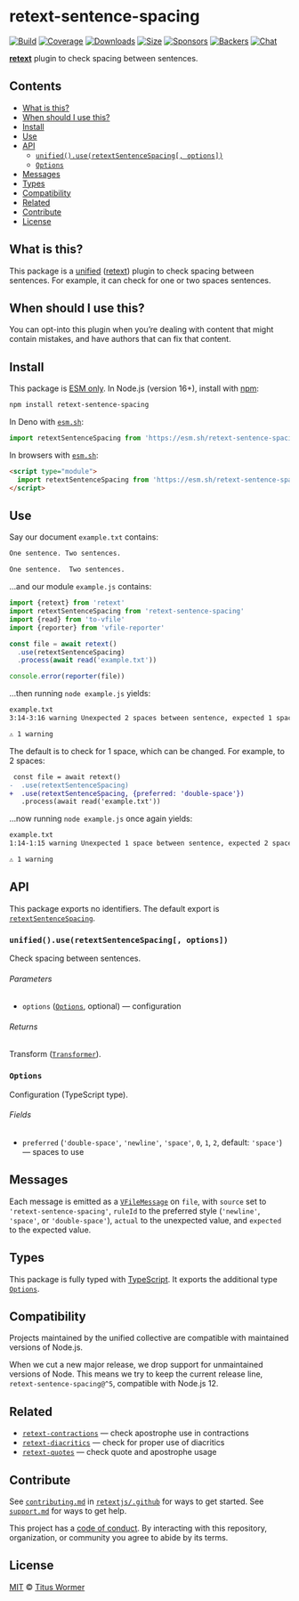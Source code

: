 # retext-sentence-spacing

[![Build][build-badge]][build]
[![Coverage][coverage-badge]][coverage]
[![Downloads][downloads-badge]][downloads]
[![Size][size-badge]][size]
[![Sponsors][sponsors-badge]][collective]
[![Backers][backers-badge]][collective]
[![Chat][chat-badge]][chat]

**[retext][]** plugin to check spacing between sentences.

## Contents

*   [What is this?](#what-is-this)
*   [When should I use this?](#when-should-i-use-this)
*   [Install](#install)
*   [Use](#use)
*   [API](#api)
    *   [`unified().use(retextSentenceSpacing[, options])`](#unifieduseretextsentencespacing-options)
    *   [`Options`](#options)
*   [Messages](#messages)
*   [Types](#types)
*   [Compatibility](#compatibility)
*   [Related](#related)
*   [Contribute](#contribute)
*   [License](#license)

## What is this?

This package is a [unified][] ([retext][]) plugin to check spacing between
sentences.
For example, it can check for one or two spaces sentences.

## When should I use this?

You can opt-into this plugin when you’re dealing with content that might contain
mistakes, and have authors that can fix that content.

## Install

This package is [ESM only][esm].
In Node.js (version 16+), install with [npm][]:

```sh
npm install retext-sentence-spacing
```

In Deno with [`esm.sh`][esmsh]:

```js
import retextSentenceSpacing from 'https://esm.sh/retext-sentence-spacing@5'
```

In browsers with [`esm.sh`][esmsh]:

```html
<script type="module">
  import retextSentenceSpacing from 'https://esm.sh/retext-sentence-spacing@5?bundle'
</script>
```

## Use

Say our document `example.txt` contains:

```txt
One sentence. Two sentences.

One sentence.  Two sentences.
```

…and our module `example.js` contains:

```js
import {retext} from 'retext'
import retextSentenceSpacing from 'retext-sentence-spacing'
import {read} from 'to-vfile'
import {reporter} from 'vfile-reporter'

const file = await retext()
  .use(retextSentenceSpacing)
  .process(await read('example.txt'))

console.error(reporter(file))
```

…then running `node example.js` yields:

```txt
example.txt
3:14-3:16 warning Unexpected 2 spaces between sentence, expected 1 space space retext-sentence-spacing

⚠ 1 warning
```

The default is to check for 1 space, which can be changed.
For example, to 2 spaces:

```diff
 const file = await retext()
-  .use(retextSentenceSpacing)
+  .use(retextSentenceSpacing, {preferred: 'double-space'})
   .process(await read('example.txt'))
```

…now running `node example.js` once again yields:

```txt
example.txt
1:14-1:15 warning Unexpected 1 space between sentence, expected 2 spaces double-space retext-sentence-spacing

⚠ 1 warning
```

## API

This package exports no identifiers.
The default export is [`retextSentenceSpacing`][api-retext-sentence-spacing].

### `unified().use(retextSentenceSpacing[, options])`

Check spacing between sentences.

###### Parameters

*   `options` ([`Options`][api-options], optional)
    — configuration

###### Returns

Transform ([`Transformer`][unified-transformer]).

### `Options`

Configuration (TypeScript type).

###### Fields

*   `preferred` (`'double-space'`, `'newline'`, `'space'`, `0`, `1`, `2`,
    default: `'space'`)
    — spaces to use

## Messages

Each message is emitted as a [`VFileMessage`][vfile-message] on `file`, with
`source` set to `'retext-sentence-spacing'`, `ruleId` to the preferred style
(`'newline'`, `'space'`, or `'double-space'`), `actual` to the unexpected
value, and `expected` to the expected value.

## Types

This package is fully typed with [TypeScript][].
It exports the additional type [`Options`][api-options].

## Compatibility

Projects maintained by the unified collective are compatible with maintained
versions of Node.js.

When we cut a new major release, we drop support for unmaintained versions of
Node.
This means we try to keep the current release line,
`retext-sentence-spacing@^5`, compatible with Node.js 12.

## Related

*   [`retext-contractions`](https://github.com/retextjs/retext-contractions)
    — check apostrophe use in contractions
*   [`retext-diacritics`](https://github.com/retextjs/retext-diacritics)
    — check for proper use of diacritics
*   [`retext-quotes`](https://github.com/retextjs/retext-quotes)
    — check quote and apostrophe usage

## Contribute

See [`contributing.md`][contributing] in [`retextjs/.github`][health] for ways
to get started.
See [`support.md`][support] for ways to get help.

This project has a [code of conduct][coc].
By interacting with this repository, organization, or community you agree to
abide by its terms.

## License

[MIT][license] © [Titus Wormer][author]

<!-- Definitions -->

[build-badge]: https://github.com/retextjs/retext-sentence-spacing/workflows/main/badge.svg

[build]: https://github.com/retextjs/retext-sentence-spacing/actions

[coverage-badge]: https://img.shields.io/codecov/c/github/retextjs/retext-sentence-spacing.svg

[coverage]: https://codecov.io/github/retextjs/retext-sentence-spacing

[downloads-badge]: https://img.shields.io/npm/dm/retext-sentence-spacing.svg

[downloads]: https://www.npmjs.com/package/retext-sentence-spacing

[size-badge]: https://img.shields.io/bundlejs/size/retext-sentence-spacing

[size]: https://bundlejs.com/?q=retext-sentence-spacing

[sponsors-badge]: https://opencollective.com/unified/sponsors/badge.svg

[backers-badge]: https://opencollective.com/unified/backers/badge.svg

[collective]: https://opencollective.com/unified

[chat-badge]: https://img.shields.io/badge/chat-discussions-success.svg

[chat]: https://github.com/retextjs/retext/discussions

[npm]: https://docs.npmjs.com/cli/install

[esm]: https://gist.github.com/sindresorhus/a39789f98801d908bbc7ff3ecc99d99c

[esmsh]: https://esm.sh

[typescript]: https://www.typescriptlang.org

[health]: https://github.com/retextjs/.github

[contributing]: https://github.com/retextjs/.github/blob/main/contributing.md

[support]: https://github.com/retextjs/.github/blob/main/support.md

[coc]: https://github.com/retextjs/.github/blob/main/code-of-conduct.md

[license]: license

[author]: https://wooorm.com

[retext]: https://github.com/retextjs/retext

[unified]: https://github.com/unifiedjs/unified

[unified-transformer]: https://github.com/unifiedjs/unified#transformer

[vfile-message]: https://github.com/vfile/vfile-message

[api-options]: #options

[api-retext-sentence-spacing]: #unifieduseretextsentencespacing-options
